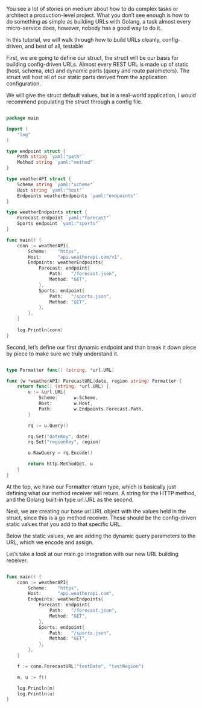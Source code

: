 

You see a lot of stories on medium about how to do complex tasks or architect a production-level project. What you don’t see enough is how to do something as simple as building URLs with Golang, a task almost every micro-service does, however, nobody has a good way to do it. 


In this tutorial, we will walk through how to build URLs cleanly, config-driven, and best of all, testable

First, we are going to define our struct, the struct will be our basis for building config-driven URLs. Almost every REST URL is made up of static (host, schema, etc) and dynamic parts (query and route parameters). The struct will host all of our static parts derived from the application configuration.

We will give the struct default values, but in a real-world application, I would recommend populating the struct through a config file.

```go

package main

import (
	"log"
)

type endpoint struct {
	Path string `yaml:"path"`
	Method string `yaml:"method"`
}

type weatherAPI struct {
	Scheme string `yaml:"scheme"`
	Host string `yaml:"host"`
	Endpoints weatherEndpoints `yaml:"endpoints"`
}

type weatherEndpoints struct {
	Forecast endpoint `yaml:"forecast"`
	Sports endpoint `yaml:"sports"`
}

func main() {
	conn := weatherAPI{
		Scheme:    "https",
		Host:      "api.weatherapi.com/v1",
		Endpoints: weatherEndpoints{
			Forecast: endpoint{
				Path:   "/forecast.json",
				Method: "GET",
			},
			Sports: endpoint{
				Path:   "/sports.json",
				Method: "GET",
			},
		},
	}
	
	log.Println(conn)
}

```


Second, let’s define our first dynamic endpoint and than break it down piece by piece to make sure we truly understand it.

```go

type Formatter func() (string, *url.URL)

func (w *weatherAPI) ForecastURL(date, region string) Formatter {
	return func() (string, *url.URL) {
		u := &url.URL{
			Scheme:      w.Scheme,
			Host:        w.Host,
			Path: 	     w.Endpoints.Forecast.Path,
		}

		rq := u.Query()

		rq.Set("dateKey", date)
		rq.Set("regionKey", region)

		u.RawQuery = rq.Encode()

		return http.MethodGet, u
	}
}

```

At the top, we have our Formatter return type, which is basically just defining what our method receiver will return. A string for the HTTP method, and the Golang built-in type url.URL as the second.

Next, we are creating our base url.URL object with the values held in the struct, since this is a go method receiver. These should be the config-driven static values that you add to that specific URL.

Below the static values, we are adding the dynamic query parameters to the URL, which we encode and assign.

Let’s take a look at our main.go integration with our new URL building receiver.

```go

func main() {
	conn := weatherAPI{
		Scheme:    "https",
		Host:      "api.weatherapi.com",
		Endpoints: weatherEndpoints{
			Forecast: endpoint{
				Path:   "/forecast.json",
				Method: "GET",
			},
			Sports: endpoint{
				Path:   "/sports.json",
				Method: "GET",
			},
		},
	}

	f := conn.ForecastURL("testDate", "testRegion")

	m, u := f()

	log.Println(m)
	log.Println(u)
}

```


